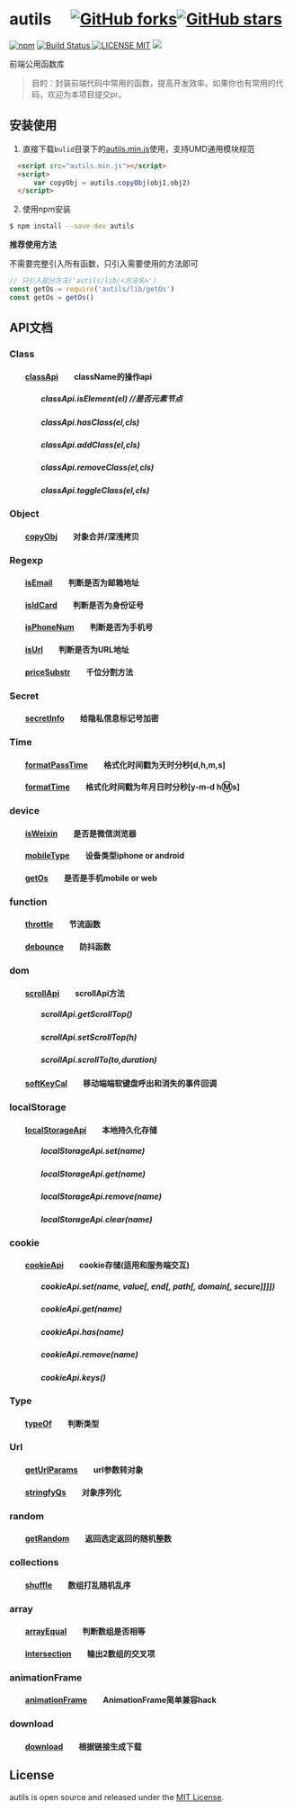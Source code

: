 # autils &emsp;[![GitHub forks](https://img.shields.io/github/forks/zhangkun-Jser/autils.svg?style=social&label=Fork)](https://www.npmjs.com/package/autils)[![GitHub stars](https://img.shields.io/github/stars/zhangkun-Jser/autils.svg?style=social&label=Stars)](https://www.npmjs.com/package/autils)
[![npm](https://img.shields.io/npm/dw/autils.svg)]()
[![Build Status](https://img.shields.io/appveyor/ci/gruntjs/grunt/master.svg) ![LICENSE MIT](https://img.shields.io/npm/l/express.svg)](https://www.npmjs.com/package/autils) ![](https://img.shields.io/npm/v/autils.svg)

 
前端公用函数库  

> 目的：封装前端代码中常用的函数，提高开发效率。如果你也有常用的代码，欢迎为本项目提交pr。

## 安装使用

1. 直接下载`bulid`目录下的[autils.min.js](https://github.com/zhangkun-Jser/autils/blob/master/build/autils.min.js)使用，支持UMD通用模块规范  

``` html
  <script src="autils.min.js"></script>
  <script>
      var copyObj = autils.copyObj(obj1,obj2)
  </script>
```

2. 使用npm安装
``` bash
$ npm install --save-dev autils
```

**推荐使用方法**  

不需要完整引入所有函数，只引入需要使用的方法即可
``` javascript
// 只引入部分方法('autils/lib/<方法名>')
const getOs = require('autils/lib/getOs')
const getOs = getOs()
```

## API文档
### Class
#### &emsp;&emsp;[classApi][classApi]&emsp;&emsp;className的操作api
##### &emsp;&emsp;&emsp;&emsp;classApi.isElement(el) //是否元素节点
##### &emsp;&emsp;&emsp;&emsp;classApi.hasClass(el,cls)
##### &emsp;&emsp;&emsp;&emsp;classApi.addClass(el,cls)
##### &emsp;&emsp;&emsp;&emsp;classApi.removeClass(el,cls)
##### &emsp;&emsp;&emsp;&emsp;classApi.toggleClass(el,cls)

### Object  
#### &emsp;&emsp;[copyObj][copyObj]&emsp;&emsp;对象合并/深浅拷贝

### Regexp  
#### &emsp;&emsp;[isEmail][isEmail]&emsp;&emsp;判断是否为邮箱地址 
#### &emsp;&emsp;[isIdCard][isIdCard]&emsp;&emsp;判断是否为身份证号
#### &emsp;&emsp;[isPhoneNum][isPhoneNum]&emsp;&emsp;判断是否为手机号  
#### &emsp;&emsp;[isUrl][isUrl]&emsp;&emsp;判断是否为URL地址
#### &emsp;&emsp;[priceSubstr][priceSubstr]&emsp;&emsp;千位分割方法

### Secret
#### &emsp;&emsp;[secretInfo][secretInfo]&emsp;&emsp;给隐私信息标记号加密

### Time  
#### &emsp;&emsp;[formatPassTime][formatPassTime]&emsp;&emsp;格式化时间戳为天时分秒[d,h,m,s]
#### &emsp;&emsp;[formatTime][formatTime]&emsp;&emsp;格式化时间戳为年月日时分秒[y-m-d h:m:s]

### device  
#### &emsp;&emsp;[isWeixin][isWeixin]&emsp;&emsp;是否是微信浏览器
#### &emsp;&emsp;[mobileType][mobileType]&emsp;&emsp;设备类型iphone or android
#### &emsp;&emsp;[getOs][getOs]&emsp;&emsp;是否是手机mobile or web

### function  
#### &emsp;&emsp;[throttle][throttle]&emsp;&emsp;节流函数
#### &emsp;&emsp;[debounce][debounce]&emsp;&emsp;防抖函数

### dom
#### &emsp;&emsp;[scrollApi][scrollApi]&emsp;&emsp;scrollApi方法
##### &emsp;&emsp;&emsp;&emsp;scrollApi.getScrollTop()
##### &emsp;&emsp;&emsp;&emsp;scrollApi.setScrollTop(h)
##### &emsp;&emsp;&emsp;&emsp;scrollApi.scrollTo(to,duration)
#### &emsp;&emsp;[softKeyCal][softKeyCal]&emsp;&emsp;移动端端软键盘呼出和消失的事件回调

### localStorage
#### &emsp;&emsp;[localStorageApi][localStorageApi]&emsp;&emsp;本地持久化存储
##### &emsp;&emsp;&emsp;&emsp;localStorageApi.set(name)
##### &emsp;&emsp;&emsp;&emsp;localStorageApi.get(name)
##### &emsp;&emsp;&emsp;&emsp;localStorageApi.remove(name)
##### &emsp;&emsp;&emsp;&emsp;localStorageApi.clear(name)

### cookie
#### &emsp;&emsp;[cookieApi][cookieApi]&emsp;&emsp;cookie存储(适用和服务端交互)
##### &emsp;&emsp;&emsp;&emsp;cookieApi.set(name, value[, end[, path[, domain[, secure]]]])
##### &emsp;&emsp;&emsp;&emsp;cookieApi.get(name)
##### &emsp;&emsp;&emsp;&emsp;cookieApi.has(name)
##### &emsp;&emsp;&emsp;&emsp;cookieApi.remove(name)
##### &emsp;&emsp;&emsp;&emsp;cookieApi.keys()

### Type
#### &emsp;&emsp;[typeOf][typeOf]&emsp;&emsp;判断类型

### Url
#### &emsp;&emsp;[getUrlParams][getUrlParams]&emsp;&emsp;url参数转对象
#### &emsp;&emsp;[stringfyQs][stringfyQs]&emsp;&emsp;对象序列化

### random 
#### &emsp;&emsp;[getRandom][getRandom]&emsp;&emsp;返回选定返回的随机整数

### collections 
#### &emsp;&emsp;[shuffle][shuffle]&emsp;&emsp;数组打乱随机乱序

### array 
#### &emsp;&emsp;[arrayEqual][arrayEqual]&emsp;&emsp;判断数组是否相等
#### &emsp;&emsp;[intersection][intersection]&emsp;&emsp;输出2数组的交叉项

### animationFrame 
#### &emsp;&emsp;[animationFrame][animationFrame]&emsp;&emsp;AnimationFrame简单兼容hack

### download 
#### &emsp;&emsp;[download][download]&emsp;&emsp;根据链接生成下载


## License
autils is open source and released under the [MIT License](LICENSE).

[arrayEqual]:https://github.com/zhangkun-Jser/autils/blob/master/src/arrayEqual.js
[animationFrame]:https://github.com/zhangkun-Jser/autils/blob/master/src/animationFrame/animationFrame.js
[getRandom]:https://github.com/zhangkun-Jser/autils/blob/master/src/random/getRandom.js
[shuffle]:https://github.com/zhangkun-Jser/autils/blob/master/src/collections/shuffle.js
[throttle]:https://github.com/zhangkun-Jser/autils/blob/master/src/function/throttle.js
[debounce]:https://github.com/zhangkun-Jser/autils/blob/master/src/function/debounce.js
[scrollApi]:https://github.com/zhangkun-Jser/autils/blob/master/src/dom/scrollApi.js
[softKeyCal]:https://github.com/zhangkun-Jser/autils/blob/master/src/dom/softKeyCal.js
[isWeixin]:https://github.com/zhangkun-Jser/autils/blob/master/src/device/isWeixin.js
[mobileType]:https://github.com/zhangkun-Jser/autils/blob/master/src/device/mobileType.js
[getOs]:https://github.com/zhangkun-Jser/autils/blob/master/src/device/getOs.js
[secretInfo]:https://github.com/zhangkun-Jser/autils/blob/master/src/secret/secretInfo.js
[typeOf]:https://github.com/zhangkun-Jser/autils/blob/master/src/type/typeOf.js
[classApi]:https://github.com/zhangkun-Jser/autils/blob/master/src/class/classApi.js
[copyObj]:https://github.com/zhangkun-Jser/autils/blob/master/src/object/copyObj.js
[isEmail]:https://github.com/zhangkun-Jser/autils/blob/master/src/regexp/isEmail.js
[isIdCard]:https://github.com/zhangkun-Jser/autils/blob/master/src/regexp/isIdCard.js
[isPhoneNum]:https://github.com/zhangkun-Jser/autils/blob/master/src/regexp/isPhoneNum.js
[isUrl]:https://github.com/zhangkun-Jser/autils/blob/master/src/regexp/isUrl.js
[priceSubstr]:https://github.com/zhangkun-Jser/autils/blob/master/src/regexp/priceSubstr.js
[formatPassTime]:https://github.com/zhangkun-Jser/autils/blob/master/src/time/formatPassTime.js
[formatTime]:https://github.com/zhangkun-Jser/autils/blob/master/src/time/formatTime.js
[getUrlParams]:https://github.com/zhangkun-Jser/autils/blob/master/src/url/getUrlParams.js
[stringfyQs]:https://github.com/zhangkun-Jser/autils/blob/master/src/url/stringfyQs.js
[localStorageApi]:https://github.com/zhangkun-Jser/autils/blob/master/src/stroge/localStorage.js
[cookieApi]:https://github.com/zhangkun-Jser/autils/blob/master/src/cookie/cookie.js
[intersection]:https://github.com/zhangkun-Jser/autils/blob/master/src/array/intersection.js
[download]:https://github.com/zhangkun-Jser/autils/blob/master/src/download/download.js

